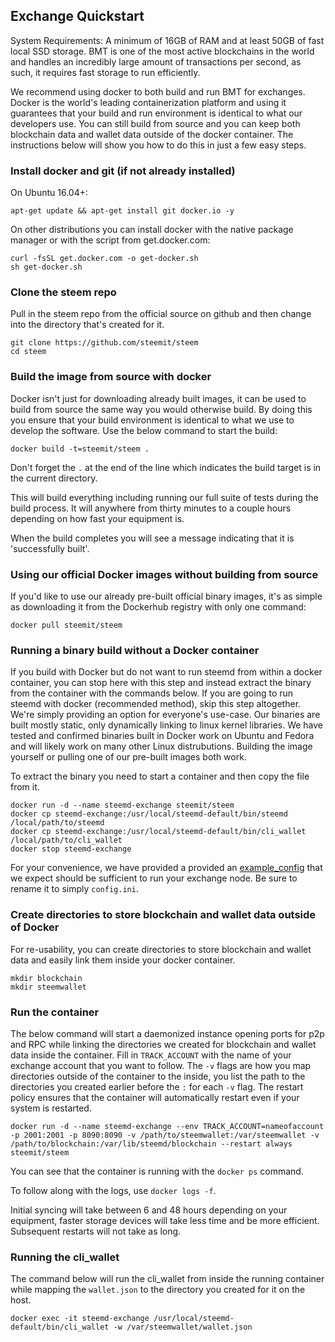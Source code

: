 Exchange Quickstart
-------------------

System Requirements: A minimum of 16GB of RAM and at least 50GB of fast local SSD storage. BMT is one of the most active blockchains in the world and handles an incredibly large amount of transactions per second, as such, it requires fast storage to run efficiently.

We recommend using docker to both build and run BMT for exchanges. Docker is the world's leading containerization platform and using it guarantees that your build and run environment is identical to what our developers use. You can still build from source and you can keep both blockchain data and wallet data outside of the docker container. The instructions below will show you how to do this in just a few easy steps.

### Install docker and git (if not already installed)

On Ubuntu 16.04+:
```
apt-get update && apt-get install git docker.io -y
```

On other distributions you can install docker with the native package manager or with the script from get.docker.com:
```
curl -fsSL get.docker.com -o get-docker.sh
sh get-docker.sh
```

### Clone the steem repo

Pull in the steem repo from the official source on github and then change into the directory that's created for it.
```
git clone https://github.com/steemit/steem
cd steem
```

### Build the image from source with docker

Docker isn't just for downloading already built images, it can be used to build from source the same way you would otherwise build. By doing this you ensure that your build environment is identical to what we use to develop the software. Use the below command to start the build:

```
docker build -t=steemit/steem .
```

Don't forget the `.` at the end of the line which indicates the build target is in the current directory.

This will build everything including running our full suite of tests during the build process. It will anywhere from thirty minutes to a couple hours depending on how fast your equipment is.

When the build completes you will see a message indicating that it is 'successfully built'.

### Using our official Docker images without building from source

If you'd like to use our already pre-built official binary images, it's as simple as downloading it from the Dockerhub registry with only one command:

```
docker pull steemit/steem
```

### Running a binary build without a Docker container

If you build with Docker but do not want to run steemd from within a docker container, you can stop here with this step and instead extract the binary from the container with the commands below. If you are going to run steemd with docker (recommended method), skip this step altogether. We're simply providing an option for everyone's use-case. Our binaries are built mostly static, only dynamically linking to linux kernel libraries. We have tested and confirmed binaries built in Docker work on Ubuntu and Fedora and will likely work on many other Linux distrubutions. Building the image yourself or pulling one of our pre-built images both work.

To extract the binary you need to start a container and then copy the file from it.

```
docker run -d --name steemd-exchange steemit/steem
docker cp steemd-exchange:/usr/local/steemd-default/bin/steemd /local/path/to/steemd
docker cp steemd-exchange:/usr/local/steemd-default/bin/cli_wallet /local/path/to/cli_wallet
docker stop steemd-exchange
```

For your convenience, we have provided a provided an [example\_config](example\_config.ini) that we expect should be sufficient to run your exchange node. Be sure to rename it to simply `config.ini`.

### Create directories to store blockchain and wallet data outside of Docker

For re-usability, you can create directories to store blockchain and wallet data and easily link them inside your docker container.

```
mkdir blockchain
mkdir steemwallet
```

### Run the container

The below command will start a daemonized instance opening ports for p2p and RPC  while linking the directories we created for blockchain and wallet data inside the container. Fill in `TRACK_ACCOUNT` with the name of your exchange account that you want to follow. The `-v` flags are how you map directories outside of the container to the inside, you list the path to the directories you created earlier before the `:` for each `-v` flag. The restart policy ensures that the container will automatically restart even if your system is restarted.

```
docker run -d --name steemd-exchange --env TRACK_ACCOUNT=nameofaccount -p 2001:2001 -p 8090:8090 -v /path/to/steemwallet:/var/steemwallet -v /path/to/blockchain:/var/lib/steemd/blockchain --restart always steemit/steem
```

You can see that the container is running with the `docker ps` command.

To follow along with the logs, use `docker logs -f`.

Initial syncing will take between 6 and 48 hours depending on your equipment, faster storage devices will take less time and be more efficient. Subsequent restarts will not take as long.

### Running the cli_wallet

The command below will run the cli_wallet from inside the running container while mapping the `wallet.json` to the directory you created for it on the host.

```
docker exec -it steemd-exchange /usr/local/steemd-default/bin/cli_wallet -w /var/steemwallet/wallet.json
```
